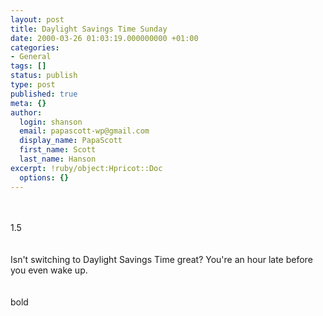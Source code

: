 ```yaml
---
layout: post
title: Daylight Savings Time Sunday
date: 2000-03-26 01:03:19.000000000 +01:00
categories:
- General
tags: []
status: publish
type: post
published: true
meta: {}
author:
  login: shanson
  email: papascott-wp@gmail.com
  display_name: PapaScott
  first_name: Scott
  last_name: Hanson
excerpt: !ruby/object:Hpricot::Doc
  options: {}
---
```

<p><rules><br />
	<rule><br />
		<outlinespacing>1.5</outlinespacing><br />
		</rule><br />
	</rules><br />
Isn't switching to Daylight Savings Time great? You're an hour late before you even wake up.<br />
<rules><br />
	<rule level="1" to="1"><br />
		<textstyle>bold</textstyle><br />
		</rule><br />
	</rules></p>
